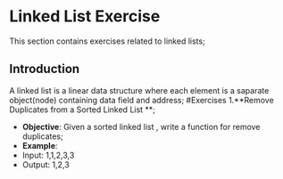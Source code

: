 # Linked List Exercise
This section contains exercises related to linked lists;
## Introduction
A linked list is a linear data structure where each element is a saparate object(node) containing data field and address;
#Exercises
1.**Remove Duplicates from a Sorted Linked List **;
- **Objective**: Given a sorted linked list , write a function for remove duplicates;
- **Example**:
-  Input: 1,1,2,3,3
-  Output: 1,2,3
